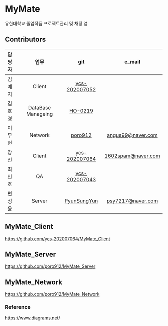 # MyMate
유한대학교 졸업작품 프로젝트관리 및 채팅 앱

## Contributors
| 담당자 | 업무 | git| e_mail |
| :--- | :---: | :---: | :---: |
| 김예지 | Client | [ycs-202007052](https://github.com/ycs-202007052) | |
| 김호경 | DataBase Manageing | [HO-0219](https://github.com/HO-0219) |  |
| 이무현 | Network | [poro912](https://github.com/poro912) | angus99@naver.com |
| 장 진 | Client | [ycs-202007064](https://github.com/ycs-202007064) | 1602spam@naver.com |
| 최민호 | QA | [ycs-202007043](https://github.com/ycs-202007043) |  |
| 편성윤 | Server | [PyunSungYun](https://github.com/PyunSungYun) | psy7217@naver.com |


## MyMate_Client
https://github.com/ycs-202007064/MyMate_Client

## MyMate_Server
https://github.com/poro912/MyMate_Server

## MyMate_Network
https://github.com/poro912/MyMate_Network


### Reference
https://www.diagrams.net/
